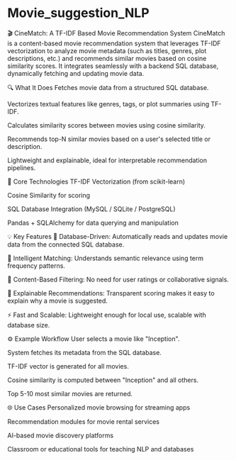 # Movie_suggestion_NLP
🎬 CineMatch: A TF-IDF Based Movie Recommendation System
CineMatch is a content-based movie recommendation system that leverages TF-IDF vectorization to analyze movie metadata (such as titles, genres, plot descriptions, etc.) and recommends similar movies based on cosine similarity scores. It integrates seamlessly with a backend SQL database, dynamically fetching and updating movie data.

🔍 What It Does
Fetches movie data from a structured SQL database.

Vectorizes textual features like genres, tags, or plot summaries using TF-IDF.

Calculates similarity scores between movies using cosine similarity.

Recommends top-N similar movies based on a user's selected title or description.

Lightweight and explainable, ideal for interpretable recommendation pipelines.

🧠 Core Technologies
TF-IDF Vectorization (from scikit-learn)

Cosine Similarity for scoring

SQL Database Integration (MySQL / SQLite / PostgreSQL)

Pandas + SQLAlchemy for data querying and manipulation

💡 Key Features
🔗 Database-Driven: Automatically reads and updates movie data from the connected SQL database.

🧠 Intelligent Matching: Understands semantic relevance using term frequency patterns.

🎯 Content-Based Filtering: No need for user ratings or collaborative signals.

📜 Explainable Recommendations: Transparent scoring makes it easy to explain why a movie is suggested.

⚡ Fast and Scalable: Lightweight enough for local use, scalable with database size.

⚙️ Example Workflow
User selects a movie like "Inception".

System fetches its metadata from the SQL database.

TF-IDF vector is generated for all movies.

Cosine similarity is computed between "Inception" and all others.

Top 5-10 most similar movies are returned.

🌐 Use Cases
Personalized movie browsing for streaming apps

Recommendation modules for movie rental services

AI-based movie discovery platforms

Classroom or educational tools for teaching NLP and databases


